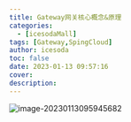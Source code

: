 ```yaml
---
title: Gateway网关核心概念&原理
categories:
  - [icesodaMall]
tags: [Gateway,SpingCloud]
author: icesoda
toc: false
date: 2023-01-13 09:57:16
cover:
description:
---
```


![image-20230113095945682](https://icesoda-picgo.oss-cn-beijing.aliyuncs.com/imgtest/202301130959271.png)